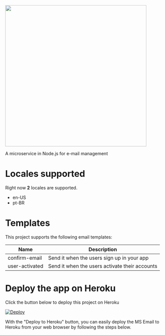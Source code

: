 <img src="https://raw.githubusercontent.com/thiagodnf/ms-email/master/assets/images/logo-name.png?token=AAA32X3PGUUWS3BN5U6RXHK6D3WVC" width="450px"/>

A microservice in Node.js for e-mail management

# Locales supported

Right now **2** locales are supported.

 - en-US
 - pt-BR
 
# Templates

This project supports the following email templates:

| Name| Description |  
|-----| ----| 
| confirm-email | Send it when the users sign up in your app | 
| user-activated | Send it when the users activate their accounts | 

# Deploy the app on Heroku

Click the button below to deploy this project on Heroku

[![Deploy](https://www.herokucdn.com/deploy/button.svg)](https://heroku.com/deploy)

With the "Deploy to Heroku" button, you can easily deploy the MS Email to Heroku from your web browser by following the steps below.
